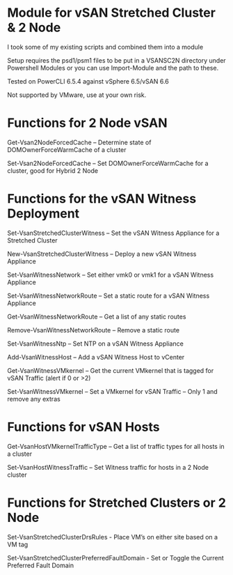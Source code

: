# Module for vSAN Stretched Cluster & 2 Node

I took some of my existing scripts and combined them into a module

Setup requires the psd1/psm1 files to be put in a VSANSC2N directory under Powershell Modules or you can use Import-Module and the path to these.

Tested on PowerCLI 6.5.4 against vSphere 6.5/vSAN 6.6

Not supported by VMware, use at your own risk.

# Functions for 2 Node vSAN
Get-Vsan2NodeForcedCache – Determine state of DOMOwnerForceWarmCache of a cluster

Set-Vsan2NodeForcedCache – Set DOMOwnerForceWarmCache for a cluster, good for Hybrid 2 Node
 
# Functions for the vSAN Witness Deployment
Set-VsanStretchedClusterWitness – Set the vSAN Witness Appliance for a Stretched Cluster

New-VsanStretchedClusterWitness – Deploy a new vSAN Witness Appliance

Set-VsanWitnessNetwork – Set either vmk0 or vmk1 for a vSAN Witness Appliance

Set-VsanWitnessNetworkRoute – Set a static route for a vSAN Witness Appliance 

Get-VsanWitnessNetworkRoute – Get a list of any static routes

Remove-VsanWitnessNetworkRoute – Remove a static route

Set-VsanWitnessNtp – Set NTP on a vSAN Witness Appliance

Add-VsanWitnessHost – Add a vSAN Witness Host to vCenter

Get-VsanWitnessVMkernel – Get the current VMkernel that is tagged for vSAN Traffic (alert if 0 or >2)

Set-VsanWitnessVMkernel – Set a VMkernel for vSAN Traffic – Only 1 and remove any extras
 
# Functions for vSAN Hosts
Get-VsanHostVMkernelTrafficType – Get a list of traffic types for all hosts in a cluster

Set-VsanHostWitnessTraffic – Set Witness traffic for hosts in a 2 Node cluster
 
# Functions for Stretched Clusters or 2 Node
Set-VsanStretchedClusterDrsRules - Place VM’s on either site based on a VM tag

Set-VsanStretchedClusterPreferredFaultDomain - Set or Toggle the Current Preferred Fault Domain

